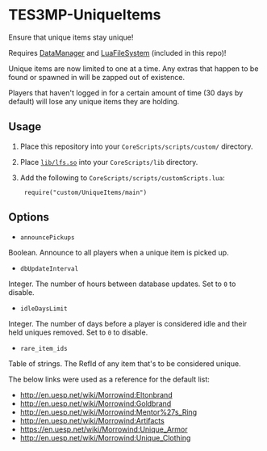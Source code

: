 # TES3MP-UniqueItems

Ensure that unique items stay unique!

Requires [DataManager](https://github.com/tes3mp-scripts/DataManager) and [LuaFileSystem](https://keplerproject.github.io/luafilesystem/) (included in this repo)!

Unique items are now limited to one at a time.  Any extras that happen to be found or spawned in will be zapped out of existence.

Players that haven't logged in for a certain amount of time (30 days by default) will lose any unique items they are holding.

## Usage

1. Place this repository into your `CoreScripts/scripts/custom/` directory.

1. Place [`lib/lfs.so`](lib/) into your `CoreScripts/lib` directory.

1. Add the following to `CoreScripts/scripts/customScripts.lua`:

        require("custom/UniqueItems/main")

## Options

* `announcePickups`

Boolean.  Announce to all players when a unique item is picked up.

* `dbUpdateInterval`

Integer.  The number of hours between database updates.  Set to `0` to disable.

* `idleDaysLimit`

Integer.  The number of days before a player is considered idle and their held uniques removed.  Set to `0` to disable.

* `rare_item_ids`

Table of strings.  The RefId of any item that's to be considered unique.

The below links were used as a reference for the default list:

* http://en.uesp.net/wiki/Morrowind:Eltonbrand
* http://en.uesp.net/wiki/Morrowind:Goldbrand
* http://en.uesp.net/wiki/Morrowind:Mentor%27s_Ring
* http://en.uesp.net/wiki/Morrowind:Artifacts
* https://en.uesp.net/wiki/Morrowind:Unique_Armor
* http://en.uesp.net/wiki/Morrowind:Unique_Clothing
